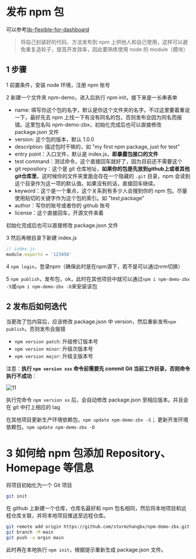 # 发布 npm 包

可以参考[lib-flexible-for-dashboard](https://github.com/QuellingBlade/lib-flexible-for-dashboard)

> 将自己封装好的代码、方法发布到 npm 上供他人和自己使用，这样可以避免重复造轮子，提高开发效率，因此要熟练使用 node 的 module（模块）

## 1 步骤

1 前置条件，安装 node 环境，注册 npm 账号

2 新建一个文件夹 npm-demo，进入后执行 npm init，接下来是一长串表单

- name: 填写你这个包的名字，默认是你这个文件夹的名字。不过这里要着重说一下，最好先去 npm 上找一下有没有同名的包，否则发布会因为同名而报错。这里包名叫 npm-demo-zbx，初始化完成后也可以直接修改 package.json 文件
- version: 这个包的版本，默认 1.0.0
- description: 描述包时干嘛的，如 "my first npm package, just for test"
- entry point：入口文件，默认是 index.js，**即暴露包接口的文件**
- test command：测试命令，这个直接回车就好了，因为目前还不需要这个
- git repository：这个是 git 仓库地址，**如果你的包是先放到github上或者其他git仓库里**，这时候你的文件夹里面会存在一个隐藏的 `.git` 目录，npm 会读到这个目录作为这一项的默认值。如果没有的话，直接回车继续。
- keyword：这个是一个重点，这个关系到有多少人会搜到你的 npm 包。尽量使用贴切的关键字作为这个包的索引。如 "test,package"
- author：写你的账号或者你的 github 账号
- license：这个直接回车，开源文件来着

初始化完成后也可以直接修改 package.json 文件

3 然后再根目录下新建 index.js

```js
// index.js
module.exports = '123456'
```

4 `npm login`，登录npm（确保此时是在npm源下，若不是可以通过nrm切换）

5 `npm publish`，发布包，ok，此时在其他项目中就可以通过`npm i npm-demo-zbx -S`或`npm i npm-demo-zbx -D`来安装该包

## 2 发布后如何迭代

当更改了包内容后，应该修改 package.json 中 version，然后重新发布`npm publish`，否则发布会报错

- `npm version patch`: 升级修订版本号
- `npm version minor`: 升级次版本号
- `npm version major`: 升级主版本号

注意：**执行 `npm version xxx` 命令前需要先 commit Git 当前工作目录，否则命令执行不成功**：

![11](https://image.newarea.site/20230719/11.png)

执行完命令 `npm version xx` 后，会自动修改 package.json 至相应版本。并且会在 git 中打上相应的 tag

在其他项目更新生产环境依赖包，`npm update npm-demo-zbx -S`； 更新开发环境依赖包，`npm update npm-demo-zbx -D`


# 3 如何给 npm 包添加 Repository、Homepage 等信息

将项目初始化为一个 Git 项目

```sh
git init
```

在 github 上新建一个仓库，仓库名最好和 npm 包名相同，然后将本地项目和远程仓库关联，并将本地项目推送至远程仓库。

```sh
git remote add origin https://github.com/stormzhangbx/npm-demo-zbx.git
git branch -M main
git push -u orgin main
```

此时再在本地执行 `npm init`，根据提示重新生成 package.json 文件。 